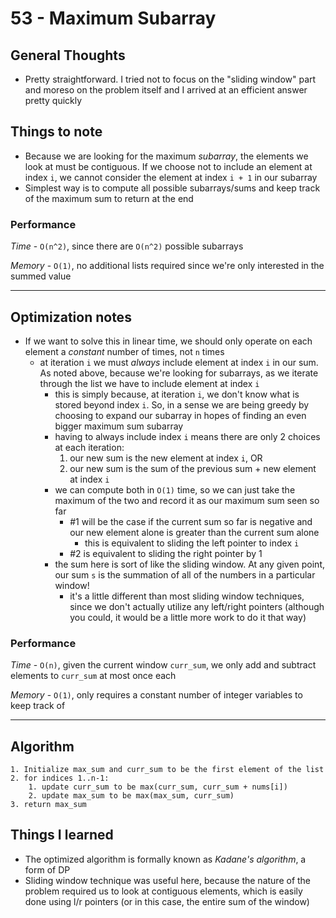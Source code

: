 # 53 - Maximum Subarray

## General Thoughts
- Pretty straightforward. I tried not to focus on the "sliding window" part and moreso
on the problem itself and I arrived at an efficient answer pretty quickly

## Things to note
- Because we are looking for the maximum *subarray*, the elements we look at must be contiguous. If we choose not to include an element at index `i`, we cannot consider the
element at index `i + 1` in our subarray
- Simplest way is to compute all possible subarrays/sums and keep track of the maximum sum to return at the end

### Performance

*Time* - `O(n^2)`, since there are `O(n^2)` possible subarrays

*Memory* - `O(1)`,  no additional lists required since we're only interested in the summed value

---

## Optimization notes
- If we want to solve this in linear time, we should only operate on each element a *constant* number of times, not `n` times
    - at iteration `i` we must *always* include element at index `i` in our sum. As noted above, because we're looking for subarrays, as we iterate through the list 
    we have to include element at index `i`
        - this is simply because, at iteration `i`, we don't know what is stored beyond index `i`. So, in a sense we are being greedy by choosing to expand our subarray
        in hopes of finding an even bigger maximum sum subarray
        - having to always include index `i` means there are only 2 choices at each iteration:
            1. our new sum is the new element at index `i`, OR
            2. our new sum is the sum of the previous sum + new element at index `i`
        - we can compute both in `O(1)` time, so we can just take the maximum of the two and record it as our maximum sum seen so far
            - #1 will be the case if the current sum so far is negative and our new element alone is greater than the current sum alone
                - this is equivalent to sliding the left pointer to index `i`
            - #2 is equivalent to sliding the right pointer by 1
        - the sum here is sort of like the sliding window. At any given point, our sum `s` is the summation of all of the numbers in a particular window!
            - it's a little different than most sliding window techniques, since we don't actually utilize any left/right pointers (although you could, it would be a little more work to do it that way)

### Performance

*Time* - `O(n)`, given the current window `curr_sum`, we only add and subtract elements to `curr_sum` at most once each

*Memory* - `O(1)`, only requires a constant number of integer variables to keep track of

---

## Algorithm
```
1. Initialize max_sum and curr_sum to be the first element of the list
2. for indices 1..n-1:
    1. update curr_sum to be max(curr_sum, curr_sum + nums[i])
    2. update max_sum to be max(max_sum, curr_sum)
3. return max_sum
```
## Things I learned
- The optimized algorithm is formally known as *Kadane's algorithm*, a form of DP
- Sliding window technique was useful here, because the nature of the problem required
us to look at contiguous elements, which is easily done using l/r pointers (or in this case, the entire sum of the window)